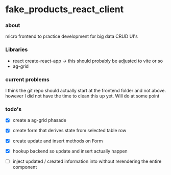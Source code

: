 # fake_products_react_client

### about

micro frontend to practice development for big data CRUD UI's


### Libraries

- react  create-react-app  -> this should probably be adjusted to vite or so
- ag-grid


### current problems

I think the git repo should actually start at the frontend folder and not above.
however I did not have the time to clean this up yet. Will do at some point

### todo's


- [x] create a ag-grid phasade
- [x] create form that derives state from selected table row
- [x] create update and insert methods on Form
- [x] hookup backend so update and insert actually happen
- [ ] inject updated / created information into <Table /> without rerendering the entire component

